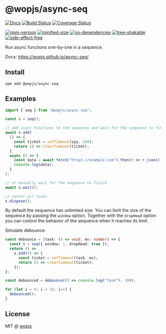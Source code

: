 # @wopjs/async-seq

[![Docs](https://img.shields.io/badge/Docs-read-%23fdf9f5)](https://wopjs.github.io/async-seq)
[![Build Status](https://github.com/wopjs/async-seq/actions/workflows/build.yml/badge.svg)](https://github.com/wopjs/async-seq/actions/workflows/build.yml)
[![Coverage Status](https://img.shields.io/codeclimate/coverage/wopjs/async-seq)](https://codeclimate.com/github/wopjs/async-seq)

[![npm-version](https://img.shields.io/npm/v/@wopjs/async-seq.svg)](https://www.npmjs.com/package/@wopjs/async-seq)
[![minified-size](https://img.shields.io/bundlephobia/minzip/@wopjs/async-seq)](https://bundlephobia.com/package/@wopjs/async-seq)
[![no-dependencies](https://img.shields.io/badge/dependencies-none-success)](https://bundlejs.com/?q=@wopjs/async-seq)
[![tree-shakable](https://img.shields.io/badge/tree-shakable-success)](https://bundlejs.com/?q=@wopjs/async-seq)
[![side-effect-free](https://img.shields.io/badge/side--effect-free-success)](https://bundlejs.com/?q=@wopjs/async-seq)

Run async functions one-by-one in a sequence.

Docs: <https://wopjs.github.io/async-seq/>

## Install

```
npm add @wopjs/async-seq
```

## Examples

```ts
import { seq } from "@wopjs/async-seq";

const s = seq();

// add async functions to the sequence and wait for the sequence to finish
await s.add(
  () => {
    const ticket = setTimeout(spy, 100);
    return () => clearTimeout(ticket);
  },
  async () => {
    const data = await fetch("https://example.com").then(r => r.json());
    console.log(data);
  }
);

// or manually wait for the sequence to finish
await s.wait();

// cancel all tasks
s.dispose();
```

By default the sequence has unlimited size. You can limit the size of the sequence by passing the `window` option.
Together with the `dropHead` option you can control the behavior of the sequence when it reaches its limit.

Simulate debounce:

```ts
const debounce = (task: () => void, ms: number) => {
  const s = seq({ window: 1, dropHead: true });
  return () =>
    s.add(() => {
      const ticket = setTimeout(task, ms);
      return () => clearTimeout(ticket);
    });
};

const debounced = debounce(() => console.log("task"), 100);

for (let i = 0; i < 10; i++) {
  debounced();
}
```

## License

MIT @ [wopjs](https://github.com/wopjs)
